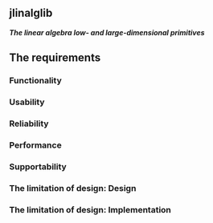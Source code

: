 ## jlinalglib

***The linear algebra low- and large-dimensional primitives***

## **The requirements**

### **Functionality**

### **Usability**

### **Reliability**

### **Performance**

### **Supportability**

### **The limitation of design: Design**

### **The limitation of design: Implementation**
